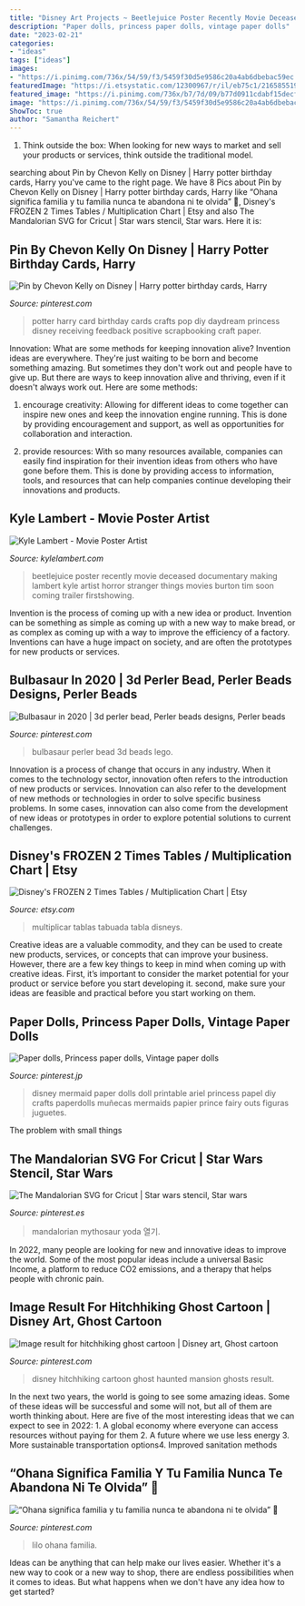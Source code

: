 ```yaml
---
title: "Disney Art Projects ~ Beetlejuice Poster Recently Movie Deceased Documentary Making Lambert Kyle Artist Horror Stranger Things Movies Burton Tim Soon Coming Trailer Firstshowing"
description: "Paper dolls, princess paper dolls, vintage paper dolls"
date: "2023-02-21"
categories:
- "ideas"
tags: ["ideas"]
images:
- "https://i.pinimg.com/736x/54/59/f3/5459f30d5e9586c20a4ab6dbebac59ec.jpg"
featuredImage: "https://i.etsystatic.com/12300967/r/il/eb75c1/2165855199/il_794xN.2165855199_3hb6.jpg"
featured_image: "https://i.pinimg.com/736x/b7/7d/09/b77d0911cdabf15decf0183a0e238775--disney-little-mermaids-the-little-mermaid.jpg"
image: "https://i.pinimg.com/736x/54/59/f3/5459f30d5e9586c20a4ab6dbebac59ec.jpg"
ShowToc: true
author: "Samantha Reichert"
---
```



1. Think outside the box: When looking for new ways to market and sell your products or services, think outside the traditional model.

	

		
searching about Pin by Chevon Kelly on Disney | Harry potter birthday cards, Harry you've came to the right page. We have 8 Pics about Pin by Chevon Kelly on Disney | Harry potter birthday cards, Harry like “Ohana significa familia y tu familia nunca te abandona ni te olvida” 💙, Disney&#039;s FROZEN 2 Times Tables / Multiplication Chart | Etsy and also The Mandalorian SVG for Cricut | Star wars stencil, Star wars. Here it is:
		
    
## Pin By Chevon Kelly On Disney | Harry Potter Birthday Cards, Harry

<img loading=lazy src="https://i.pinimg.com/736x/2f/68/23/2f682386c58b0ad3e3e93ff6814ee0aa.jpg" onerror="this.onerror=null;this.src='https://tse2.mm.bing.net/th?id=OIP.VkKm71dKFfuEiLtpEbVlLwHaKX&amp;pid=15.1';" alt="Pin by Chevon Kelly on Disney | Harry potter birthday cards, Harry">

_Source: pinterest.com_

>potter harry card birthday cards crafts pop diy daydream princess disney receiving feedback positive scrapbooking craft paper. 

	

Innovation: What are some methods for keeping innovation alive?
Invention ideas are everywhere. They're just waiting to be born and become something amazing. But sometimes they don't work out and people have to give up. But there are ways to keep innovation alive and thriving, even if it doesn't always work out. Here are some methods:
1. encourage creativity: Allowing for different ideas to come together can inspire new ones and keep the innovation engine running. This is done by providing encouragement and support, as well as opportunities for collaboration and interaction.

2. provide resources: With so many resources available, companies can easily find inspiration for their invention ideas from others who have gone before them. This is done by providing access to information, tools, and resources that can help companies continue developing their innovations and products.


    
## Kyle Lambert - Movie Poster Artist

<img loading=lazy src="http://www.kylelambert.com/gallery/beetlejuice/images/beetlejuice-poster-by-kyle-lambert.jpg" onerror="this.onerror=null;this.src='https://tse3.mm.bing.net/th?id=OIP.zN80lSHCNIzwq-FQ34gS8gHaK9&amp;pid=15.1';" alt="Kyle Lambert - Movie Poster Artist">

_Source: kylelambert.com_

>beetlejuice poster recently movie deceased documentary making lambert kyle artist horror stranger things movies burton tim soon coming trailer firstshowing. 

	

Invention is the process of coming up with a new idea or product. Invention can be something as simple as coming up with a new way to make bread, or as complex as coming up with a way to improve the efficiency of a factory. Inventions can have a huge impact on society, and are often the prototypes for new products or services.

    
## Bulbasaur In 2020 | 3d Perler Bead, Perler Beads Designs, Perler Beads

<img loading=lazy src="https://i.pinimg.com/736x/c8/23/81/c82381100fc1de19fed781a5aa4243eb.jpg" onerror="this.onerror=null;this.src='https://tse3.mm.bing.net/th?id=OIP.Pv-WycxeYQRpNrXG6E2Y1AHaJ3&amp;pid=15.1';" alt="Bulbasaur in 2020 | 3d perler bead, Perler beads designs, Perler beads">

_Source: pinterest.com_

>bulbasaur perler bead 3d beads lego. 

	

Innovation is a process of change that occurs in any industry. When it comes to the technology sector, innovation often refers to the introduction of new products or services. Innovation can also refer to the development of new methods or technologies in order to solve specific business problems. In some cases, innovation can also come from the development of new ideas or prototypes in order to explore potential solutions to current challenges.

    
## Disney&#039;s FROZEN 2 Times Tables / Multiplication Chart | Etsy

<img loading=lazy src="https://i.etsystatic.com/12300967/r/il/eb75c1/2165855199/il_794xN.2165855199_3hb6.jpg" onerror="this.onerror=null;this.src='https://tse3.mm.bing.net/th?id=OIP.0TInmrIVp4d1jJ1plX3d8wHaKe&amp;pid=15.1';" alt="Disney&#039;s FROZEN 2 Times Tables / Multiplication Chart | Etsy">

_Source: etsy.com_

>multiplicar tablas tabuada tabla disneys. 

	

Creative ideas are a valuable commodity, and they can be used to create new products, services, or concepts that can improve your business. However, there are a few key things to keep in mind when coming up with creative ideas. First, it’s important to consider the market potential for your product or service before you start developing it. second, make sure your ideas are feasible and practical before you start working on them.

    
## Paper Dolls, Princess Paper Dolls, Vintage Paper Dolls

<img loading=lazy src="https://i.pinimg.com/736x/b7/7d/09/b77d0911cdabf15decf0183a0e238775--disney-little-mermaids-the-little-mermaid.jpg" onerror="this.onerror=null;this.src='https://tse3.mm.bing.net/th?id=OIP.8mnfJSFtTFN9K9l_DVeDgQHaOb&amp;pid=15.1';" alt="Paper dolls, Princess paper dolls, Vintage paper dolls">

_Source: pinterest.jp_

>disney mermaid paper dolls doll printable ariel princess papel diy crafts paperdolls muñecas mermaids papier prince fairy outs figuras juguetes. 

	

The problem with small things
 

    
## The Mandalorian SVG For Cricut | Star Wars Stencil, Star Wars

<img loading=lazy src="https://i.pinimg.com/736x/f3/6b/67/f36b67bb216046cfc7a03e6c3399140e.jpg" onerror="this.onerror=null;this.src='https://tse3.mm.bing.net/th?id=OIP.braMQY_DQNlTeHutPohcpwHaKe&amp;pid=15.1';" alt="The Mandalorian SVG for Cricut | Star wars stencil, Star wars">

_Source: pinterest.es_

>mandalorian mythosaur yoda 열기. 

	

In 2022, many people are looking for new and innovative ideas to improve the world. Some of the most popular ideas include a universal Basic Income, a platform to reduce CO2 emissions, and a therapy that helps people with chronic pain.

    
## Image Result For Hitchhiking Ghost Cartoon | Disney Art, Ghost Cartoon

<img loading=lazy src="https://i.pinimg.com/736x/cf/5c/07/cf5c071a2ba63d22790a2eb74b1ab231.jpg" onerror="this.onerror=null;this.src='https://tse2.mm.bing.net/th?id=OIP.OFZtf64fsNfAp9dgNC67TwHaJ5&amp;pid=15.1';" alt="Image result for hitchhiking ghost cartoon | Disney art, Ghost cartoon">

_Source: pinterest.com_

>disney hitchhiking cartoon ghost haunted mansion ghosts result. 

	

In the next two years, the world is going to see some amazing ideas. Some of these ideas will be successful and some will not, but all of them are worth thinking about. Here are five of the most interesting ideas that we can expect to see in 2022: 1. A global economy where everyone can access resources without paying for them 2. A future where we use less energy 3. More sustainable transportation options4. Improved sanitation methods
    
## “Ohana Significa Familia Y Tu Familia Nunca Te Abandona Ni Te Olvida” 💙

<img loading=lazy src="https://i.pinimg.com/736x/54/59/f3/5459f30d5e9586c20a4ab6dbebac59ec.jpg" onerror="this.onerror=null;this.src='https://tse4.mm.bing.net/th?id=OIP.P1Ovo7awBN4iDiSAnCqBfgHaJ4&amp;pid=15.1';" alt="“Ohana significa familia y tu familia nunca te abandona ni te olvida” 💙">

_Source: pinterest.com_

>lilo ohana familia. 

	

Ideas can be anything that can help make our lives easier. Whether it's a new way to cook or a new way to shop, there are endless possibilities when it comes to ideas. But what happens when we don't have any idea how to get started? 

